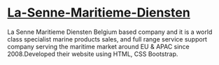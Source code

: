 # [La-Senne-Maritieme-Diensten](http://www.smd-bl.com/)

La Senne Maritieme Diensten Belgium based company and it is a world class specialist marine products sales, and full range service support company serving the maritime market around EU & APAC since 2008.Developed their website using HTML, CSS Bootstrap.


